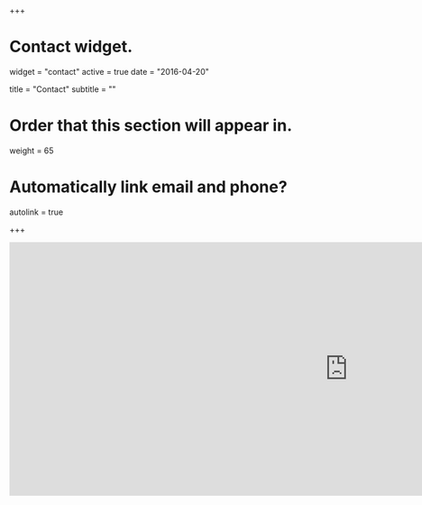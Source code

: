 +++
# Contact widget.
widget = "contact"
active = true
date = "2016-04-20"

title = "Contact"
subtitle = ""

# Order that this section will appear in.
weight = 65

# Automatically link email and phone?
autolink = true

+++

<iframe src="https://outlook.office.com/bookwithme/user/46166e9840fb402eb2da40b1bc16d0e4@miami.edu?anonymous&ep=plink" style="border-width:0" width="1200" height="450" frameborder="0" scrolling="no"></iframe>